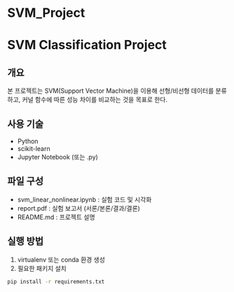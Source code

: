 # SVM_Project
# SVM Classification Project

## 개요
본 프로젝트는 SVM(Support Vector Machine)을 이용해 선형/비선형 데이터를 분류하고, 커널 함수에 따른 성능 차이를 비교하는 것을 목표로 한다.

## 사용 기술
- Python
- scikit-learn
- Jupyter Notebook (또는 .py)

## 파일 구성
- svm_linear_nonlinear.ipynb : 실험 코드 및 시각화
- report.pdf : 실험 보고서 (서론/본론/결과/결론)
- README.md : 프로젝트 설명

## 실행 방법
1. virtualenv 또는 conda 환경 생성
2. 필요한 패키지 설치
```bash
pip install -r requirements.txt
